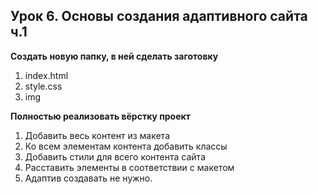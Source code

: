 ## Урок 6. Основы создания адаптивного сайта ч.1

**Создать новую папку, в ней сделать заготовку**
1. index.html
2. style.css
3. img

**Полностью реализовать вёрстку проект**
1. Добавить весь контент из макета
2. Ко всем элементам контента добавить классы
3. Добавить стили для всего контента сайта
4. Расставить элементы в соответствии с макетом
5. Адаптив создавать не нужно.